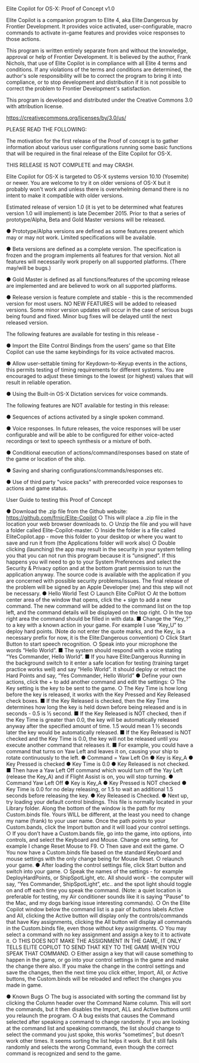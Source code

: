 Elite Copilot for OS-X: Proof of Concept v1.0

Elite Copilot is a companion program to Elite 4, aka Elite:Dangerous by Frontier Development. It provides voice activated, user-configurable, macro commands to activate in-game features and provides voice responses to those actions.

This program is written entirely separate from and without the knowledge, approval or help of Frontier Development. It is believed by the author, Frank Nichols, that use of Elite Copilot is in compliance with all Elite 4 terms and conditions. If any violations of the terms and conditions are determined, the author's sole responsibility will be to correct the program to bring it into compliance, or to stop development and distribution if it is not possible to correct the problem to Frontier Development's satisfaction.

This program is developed and distributed under the Creative Commons 3.0 with attribution license.

https://creativecommons.org/licenses/by/3.0/us/

PLEASE READ THE FOLLOWING:

The motivation for the first release of the Proof of concept is to gather information about various user configurations running some basic functions that will be required in the final release of the Elite Copilot for OS-X.

THIS RELEASE IS NOT COMPLETE and may CRASH.

Elite Copilot for OS-X is targeted to OS-X systems version 10.10 (Yosemite) or newer. You are welcome to try it on older versions of OS-X but it probably won't work and unless there is overwhelming demand there is no intent to make it compatible with older versions.

Estimated release of version 1.0 (it is yet to be determined what features version 1.0 will implement) is late December 2015. Prior to that a series of prototype/Alpha, Beta and Gold Master versions will be released.

●	Prototype/Alpha versions are defined as some features present which may or may not work. Limited specifications will be available.

●	Beta versions are defined as a complete version.  The specification is frozen and the program implements all features for that version. Not all features will necessarily work properly on all supported platforms. (There may/will be bugs.)

●	Gold Master is defined as all functions/features of the upcoming release are implemented and are believed to work on all supported platforms.

●	Release version is feature complete and stable - this is the recommended version for most users. NO NEW FEATURES will be added to released versions. Some minor version updates will occur in the case of serious bugs being found and fixed. Minor bug fixes will be delayed until the next released version.

The following features are available for testing in this release - 

●	Import the Elite Control Bindings from the users’ game so that Elite Copilot can use the same keybindings for its voice activated macros.

●	Allow user-settable timing for Keydown-to-Keyup events in the actions, this permits testing of timing requirements for different systems. You are encouraged to adjust these timings to the lowest (or highest) values that will result in reliable operation.

●	Using the Built-in OS-X Dictation services for voice commands.

The following features are NOT available for testing in this release:

●	Sequences of actions activated by a single spoken command. 

●	Voice responses. In future releases, the voice responses will be user configurable and will be able to be configured for either voice-acted recordings or text to speech synthesis or a mixture of both.

●	Conditional execution of actions/command/responses based on state of the game or location of the ship. 

●	Saving and sharing configurations/commands/responses etc.

●	Use of third party "voice packs" with prerecorded voice responses to actions and game status.

User Guide to testing this Proof of Concept

●	Download the .zip file from the Github website: https://github.com/frnic/Elite-Copilot
  ○	This will place a .zip file in the location your web browser downloads to.
  ○	Unzip the file and you will have a folder called Elite-Copilot-master. 
  ○	Inside the folder is a file called EliteCopilot.app - move this folder to your desktop or where you want to save and run it from (the Applications folder will work also)
  ○	Double clicking (launching) the app may result in the security in your system telling you that you can not run this program because it is “unsigned”. If this happens you will need to go to your System Preferences and select the Security & Privacy option and at the bottom grant permission to run the application anyway. The source code is available with the application if you are concerned with possible security problems/issues. The final release of the problem will be signed by an Apple Developer (me) and this step will not be necessary. 
●	Hello World Test
  ○	Launch Elite CoPilot
  ○	At the bottom center area of the window that opens, click the + sign to add a new command. The new command will be added to the command list on the top left, and the command details will be displayed on the top right.
  ○	In the top right area the command should be filled in with data.
■	Change the “Key_?” to a key with a known action in your game. For example I use “Key_U” to deploy hard points. (Note do not enter the quote marks, and the Key_ is a necessary prefix for now, it is the Elite:Dangerous convention)
  ○	Click Start Button to start speech recognition.
  ○	Speak into your microphone the words “Hello World”. 
■	The system should respond with a voice stating “Yes Commander, Hello World”.
■	If you have Elite:Dangerous Running in the background switch to it enter a safe location for testing (training target practice works well) and say “Hello World”. It should deploy or retract the Hard Points and say, “Yes Commander, Hello World”
●	Define your own actions, click the + to add another command and edit the settings:
  ○	The Key setting is the key to be sent to the game.
  ○	The Key Time is how long before the key is released, it works with the Key Pressed and Key Released check boxes. 
■	If the Key Released is checked, then the Key Time determines how long the key is held down before being released and is in seconds - 0.5 is ½ second.
■	If the Key Released is NOT checked, then if the Key Time is greater than 0.0, the key will be automatically released anyway after the specified amount of time. 1.5 would mean 1 ½ seconds later the key would be automatically released.
■	If the Key Released is NOT checked and the Key Time is 0.0, the key will not be released until you execute another command that releases it.
■	For example, you could have a command that turns on Yaw Left and leaves it on, causing your ship to rotate continuously to the left.
●	Command = Yaw Left On 
●	Key is Key_A
●	Key Pressed is checked 
●	Key Time is 0.0 
●	Key Released is not checked.
■	Then have a Yaw Left Off command which would turn off the Yay Left (release the Key_A) and if Flight Assist is on, you will stop turning.
●	Command Yaw Left Off
●	Key is Key_A
●	Key Pressed is NOT checked
●	Key Time is 0.0 for no delay releasing, or 1.5 to wait an additional 1.5 seconds before releasing the key.
●	Key Released is Checked. 
●	Next up, try loading your default control bindings. This file is normally located in your Library folder. Along the bottom of the window is the path for my Custom.binds file. Yours WILL be different, at the least you need to change my name (frank) to your user name. Once the path points to your Custom.bands, click the Import button and it will load your control settings. 
  ○	If you don’t have a Custom.bands file, go into the game, into options, into controls, and select the Keyboard and Mouse. Change one setting, for example I change Reset Mouse to F9. 
  ○	Then save and exit the game. 
  ○	You now have a Custom.binds file based on the standard Keyboard and mouse settings with the only change being for Mouse Reset.
  ○	relaunch your game.
●	After loading the control settings file, click Start button and switch into your game. 
  ○	Speak the names of the settings - for example DeployHardPoints, or ShipSpotLight, etc. All should work - the computer will say, “Yes Commander, ShipSpotLight”, etc.. and the spot light should toggle on and off each time you speak the command. (Note: a quiet location is preferable for testing, my Air conditioner sounds like it is saying “Pause” to the Mac, and my dogs barking issue interesting commands).
○	On the Elite Copilot window below the command list is a pair of buttons labels Active and All, clicking the Active button will display only the controls/commands that have Key assignments, clicking the All button will display all commands in the Custom.binds file, even those without key assignments. 
○	You may select a command with no key assignment and assign a key to it to activate it. 
○	THIS DOES NOT MAKE THE ASSIGNMENT IN THE GAME, IT ONLY TELLS ELITE COPILOT TO SEND THAT KEY TO THE GAME WHEN YOU SPEAK THAT COMMAND. 
○	Either assign a key that will cause something to happen in the game, or go into your control settings in the game and make the change there also. If you make the change in the control settings and save the changes, then the next time you click either, Import, All, or Active buttons, the Custom.binds will be reloaded and reflect the changes you made in game.

●	Known Bugs
  ○	The bug is associated with sorting the command list by clicking the Column header over the Command Name column. This will sort the commands, but it then disables the Import, ALL and Active buttons until you relaunch the program.
  ○	A bug exists that causes the Command selected after speaking a command to change randomly. If you are looking at the command list and speaking commands, the list should change to select the command you just spoke, this works “sometimes”, but doesn’t work other times. It seems sorting the list helps it work. But it still fails randomly and selects the wrong Command, even though the correct command is recognized and send to the game.
